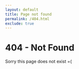 ```yaml
---
layout: default
title: Page not found
permalink: /404.html
exclude: true
---
```

<h1>404 - Not Found</h1>
<p>Sorry this page does not exist =(</p>
